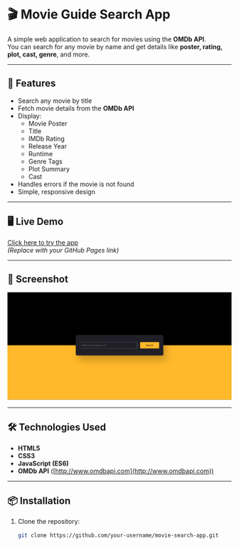 # 🎬 Movie Guide Search App

A simple web application to search for movies using the **OMDb API**.  
You can search for any movie by name and get details like **poster, rating, plot, cast, genre**, and more.

---

## 🚀 Features
- Search any movie by title
- Fetch movie details from the **OMDb API**
- Display:
  - Movie Poster
  - Title
  - IMDb Rating
  - Release Year
  - Runtime
  - Genre Tags
  - Plot Summary
  - Cast
- Handles errors if the movie is not found
- Simple, responsive design

---

## 🖥️ Live Demo
[Click here to try the app](https://your-username.github.io/movie-search-app/)  
*(Replace with your GitHub Pages link)*

---

## 📸 Screenshot
![Movie Search Screenshot](https://github.com/tirthchaudhary/Movie-Search/blob/main/movie-search-demo2.png 
)  

---

## 🛠️ Technologies Used
- **HTML5**
- **CSS3**
- **JavaScript (ES6)**
- **OMDb API** ([http://www.omdbapi.com](http://www.omdbapi.com))

---

## 📦 Installation
1. Clone the repository:
   ```bash
   git clone https://github.com/your-username/movie-search-app.git
